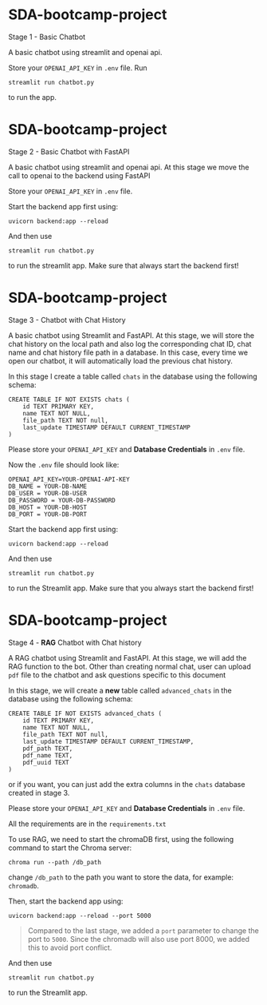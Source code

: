 # SDA-bootcamp-project

Stage 1 - Basic Chatbot

A basic chatbot using streamlit and openai api.

Store your `OPENAI_API_KEY` in `.env` file. Run

```
streamlit run chatbot.py
```
to run the app.



# SDA-bootcamp-project

Stage 2 - Basic Chatbot with FastAPI

A basic chatbot using streamlit and openai api. At this stage we move the call to openai to the backend using FastAPI

Store your `OPENAI_API_KEY` in `.env` file.

Start the backend app first using:

```
uvicorn backend:app --reload
```

And then use 
```
streamlit run chatbot.py
```
to run the streamlit app. Make sure that always start the backend first!



# SDA-bootcamp-project

Stage 3 - Chatbot with Chat History

A basic chatbot using Streamlit and FastAPI. At this stage, we will store the chat history on the local path and also log the corresponding chat ID, chat name and chat history file path in a database. In this case, every time we open our chatbot, it will automatically load the previous chat history.

In this stage I create a table called `chats` in the database using the following schema:
```
CREATE TABLE IF NOT EXISTS chats (
    id TEXT PRIMARY KEY,
    name TEXT NOT NULL,
    file_path TEXT NOT null,
    last_update TIMESTAMP DEFAULT CURRENT_TIMESTAMP
)
```

Please store your `OPENAI_API_KEY` and **Database Credentials** in `.env` file.

Now the `.env` file should look like:
```
OPENAI_API_KEY=YOUR-OPENAI-API-KEY
DB_NAME = YOUR-DB-NAME
DB_USER = YOUR-DB-USER
DB_PASSWORD = YOUR-DB-PASSWORD
DB_HOST = YOUR-DB-HOST
DB_PORT = YOUR-DB-PORT
```

Start the backend app first using:

```
uvicorn backend:app --reload
```

And then use 
```
streamlit run chatbot.py
```
to run the Streamlit app. Make sure that you always start the backend first!

# SDA-bootcamp-project

Stage 4 - **RAG** Chatbot with Chat history

A RAG chatbot using Streamlit and FastAPI. At this stage, we will add the RAG function to the bot.
Other than creating normal chat, user can upload `pdf` file to the chatbot and ask questions specific to this document 

In this stage, we will create a **new** table called `advanced_chats` in the database using the following schema:
```
CREATE TABLE IF NOT EXISTS advanced_chats (
    id TEXT PRIMARY KEY,
    name TEXT NOT NULL,
    file_path TEXT NOT null,
    last_update TIMESTAMP DEFAULT CURRENT_TIMESTAMP,
    pdf_path TEXT,
    pdf_name TEXT,
    pdf_uuid TEXT
)
```
or if you want, you can just add the extra columns in the `chats` database created in stage 3.

Please store your `OPENAI_API_KEY` and **Database Credentials** in `.env` file.

All the requirements are in the `requirements.txt`

To use RAG, we need to start the chromaDB first, using the following command to start the Chroma server:
```
chroma run --path /db_path
```
change `/db_path` to the path you want to store the data, for example: `chromadb`.

Then, start the backend app using:

```
uvicorn backend:app --reload --port 5000
```

> Compared to the last stage, we added a `port` parameter to change the port to `5000`. Since the chromadb will also use port 8000, we added this to avoid port conflict.

And then use 
```
streamlit run chatbot.py
```
to run the Streamlit app.
